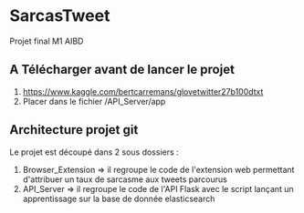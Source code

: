 # SarcasTweet
Projet final M1 AIBD

## A Télécharger avant de lancer le projet
1. https://www.kaggle.com/bertcarremans/glovetwitter27b100dtxt
2. Placer dans le fichier /API_Server/app

## Architecture projet git
Le projet est découpé dans 2 sous dossiers :
1. Browser_Extension => il regroupe le code de l'extension web permettant d'attribuer un taux de sarcasme aux tweets parcourus
2. API_Server => il regroupe le code de l'API Flask avec le script lançant un apprentissage sur la base de donnée elasticsearch
